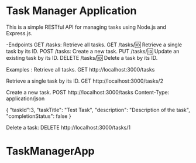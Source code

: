 # Task Manager Application

This is a simple RESTful API for managing tasks using Node.js and Express.js.


-Endpoints
GET /tasks: Retrieve all tasks.
GET /tasks/:id: Retrieve a single task by its ID.
POST /tasks: Create a new task.
PUT /tasks/:id: Update an existing task by its ID.
DELETE /tasks/:id: Delete a task by its ID.

Examples : 
Retrieve all tasks.
GET http://localhost:3000/tasks

Retrieve a single task by its ID.
GET http://localhost:3000/tasks/2

Create a new task.
POST http://localhost:3000/tasks
Content-Type: application/json

{
  "taskId":3,
  "taskTitle": "Test Task",
  "description": "Description of the task",
  "completionStatus": false
}

Delete a task:
DELETE http://localhost:3000/tasks/1
# TaskManagerApp
